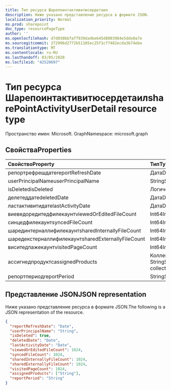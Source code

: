 ```yaml
---
title: Тип ресурса Шарепоинтактивитюсердетаил
description: Ниже указано представление ресурса в формате JSON.
localization_priority: Normal
ms.prod: sharepoint
doc_type: resourcePageType
author: ''
ms.openlocfilehash: d7d030bbfaff939da4be645d8003984e5dde0a7e
ms.sourcegitcommit: 272996d2772b51105ec25f1cf7482ecda3b74ebe
ms.translationtype: MT
ms.contentlocale: ru-RU
ms.lasthandoff: 03/05/2020
ms.locfileid: "42520697"
---
```

# <a name="sharepointactivityuserdetail-resource-type"></a><span data-ttu-id="6ac7d-103">Тип ресурса Шарепоинтактивитюсердетаил</span><span class="sxs-lookup"><span data-stu-id="6ac7d-103">sharePointActivityUserDetail resource type</span></span>

<span data-ttu-id="6ac7d-104">Пространство имен: Microsoft. Graph</span><span class="sxs-lookup"><span data-stu-id="6ac7d-104">Namespace: microsoft.graph</span></span>

## <a name="properties"></a><span data-ttu-id="6ac7d-105">Свойства</span><span class="sxs-lookup"><span data-stu-id="6ac7d-105">Properties</span></span>

| <span data-ttu-id="6ac7d-106">Свойство</span><span class="sxs-lookup"><span data-stu-id="6ac7d-106">Property</span></span>                  | <span data-ttu-id="6ac7d-107">Тип</span><span class="sxs-lookup"><span data-stu-id="6ac7d-107">Type</span></span>              |
| :------------------------ | :---------------- |
| <span data-ttu-id="6ac7d-108">репортрефрешдате</span><span class="sxs-lookup"><span data-stu-id="6ac7d-108">reportRefreshDate</span></span>         | <span data-ttu-id="6ac7d-109">Дата</span><span class="sxs-lookup"><span data-stu-id="6ac7d-109">Date</span></span>              |
| <span data-ttu-id="6ac7d-110">userPrincipalName</span><span class="sxs-lookup"><span data-stu-id="6ac7d-110">userPrincipalName</span></span>         | <span data-ttu-id="6ac7d-111">String</span><span class="sxs-lookup"><span data-stu-id="6ac7d-111">String</span></span>            |
| <span data-ttu-id="6ac7d-112">isDeleted</span><span class="sxs-lookup"><span data-stu-id="6ac7d-112">isDeleted</span></span>                 | <span data-ttu-id="6ac7d-113">Логический</span><span class="sxs-lookup"><span data-stu-id="6ac7d-113">Boolean</span></span>           |
| <span data-ttu-id="6ac7d-114">делетеддате</span><span class="sxs-lookup"><span data-stu-id="6ac7d-114">deletedDate</span></span>               | <span data-ttu-id="6ac7d-115">Дата</span><span class="sxs-lookup"><span data-stu-id="6ac7d-115">Date</span></span>              |
| <span data-ttu-id="6ac7d-116">ластактивитидате</span><span class="sxs-lookup"><span data-stu-id="6ac7d-116">lastActivityDate</span></span>          | <span data-ttu-id="6ac7d-117">Дата</span><span class="sxs-lookup"><span data-stu-id="6ac7d-117">Date</span></span>              |
| <span data-ttu-id="6ac7d-118">виеведоредитедфилекаунт</span><span class="sxs-lookup"><span data-stu-id="6ac7d-118">viewedOrEditedFileCount</span></span>   | <span data-ttu-id="6ac7d-119">Int64</span><span class="sxs-lookup"><span data-stu-id="6ac7d-119">Int64</span></span>             |
| <span data-ttu-id="6ac7d-120">синцедфилекаунт</span><span class="sxs-lookup"><span data-stu-id="6ac7d-120">syncedFileCount</span></span>           | <span data-ttu-id="6ac7d-121">Int64</span><span class="sxs-lookup"><span data-stu-id="6ac7d-121">Int64</span></span>             |
| <span data-ttu-id="6ac7d-122">шарединтерналлифилекаунт</span><span class="sxs-lookup"><span data-stu-id="6ac7d-122">sharedInternallyFileCount</span></span> | <span data-ttu-id="6ac7d-123">Int64</span><span class="sxs-lookup"><span data-stu-id="6ac7d-123">Int64</span></span>             |
| <span data-ttu-id="6ac7d-124">шаредекстерналлифилекаунт</span><span class="sxs-lookup"><span data-stu-id="6ac7d-124">sharedExternallyFileCount</span></span> | <span data-ttu-id="6ac7d-125">Int64</span><span class="sxs-lookup"><span data-stu-id="6ac7d-125">Int64</span></span>             |
| <span data-ttu-id="6ac7d-126">виситедпажекаунт</span><span class="sxs-lookup"><span data-stu-id="6ac7d-126">visitedPageCount</span></span>          | <span data-ttu-id="6ac7d-127">Int64</span><span class="sxs-lookup"><span data-stu-id="6ac7d-127">Int64</span></span>             |
| <span data-ttu-id="6ac7d-128">ассигнедпродуктс</span><span class="sxs-lookup"><span data-stu-id="6ac7d-128">assignedProducts</span></span>          | <span data-ttu-id="6ac7d-129">Коллекция String</span><span class="sxs-lookup"><span data-stu-id="6ac7d-129">String collection</span></span> |
| <span data-ttu-id="6ac7d-130">репортпериод</span><span class="sxs-lookup"><span data-stu-id="6ac7d-130">reportPeriod</span></span>              | <span data-ttu-id="6ac7d-131">String</span><span class="sxs-lookup"><span data-stu-id="6ac7d-131">String</span></span>            |

## <a name="json-representation"></a><span data-ttu-id="6ac7d-132">Представление JSON</span><span class="sxs-lookup"><span data-stu-id="6ac7d-132">JSON representation</span></span>

<span data-ttu-id="6ac7d-133">Ниже указано представление ресурса в формате JSON.</span><span class="sxs-lookup"><span data-stu-id="6ac7d-133">The following is a JSON representation of the resource.</span></span>

<!-- {
  "blockType": "resource",
  "@odata.type": "microsoft.graph.sharePointActivityUserDetail"
} -->

```json
{
  "reportRefreshDate": "Date", 
  "userPrincipalName": "String", 
  "isDeleted": true, 
  "deletedDate": "Date", 
  "lastActivityDate": "Date", 
  "viewedOrEditedFileCount": 1024, 
  "syncedFileCount": 1024, 
  "sharedInternallyFileCount": 1024, 
  "sharedExternallyFileCount": 1024, 
  "visitedPageCount": 1024, 
  "assignedProducts": ["String"], 
  "reportPeriod": "String"
}
```
